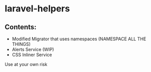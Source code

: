 # laravel-helpers

## Contents:

- Modified Migrator that uses namespaces (NAMESPACE ALL THE THINGS)
- Alerts Service (WIP)
- CSS Inliner Service

Use at your own risk
